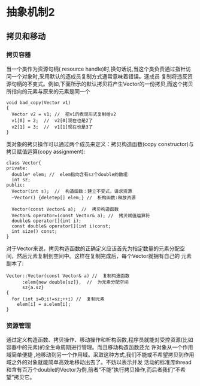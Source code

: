 # 抽象机制2
## 拷贝和移动
### 拷贝容器
当一个类作为资源句柄( resource handle)时,换句话说,当这个类负责通过指针访问一个对象时,采用默认的逐成员复制方式通常意味着错误。逐成员
复制将违反资源句柄的不变式。例如,下面所示的默认拷贝将产生Vector的一份拷贝,而这个拷贝所指向的元素与原来的元素是同一个  
```
void bad_copy(Vector v1)
{
  Vector v2 = v1; //  把v1的表现形式复制给v2
  v1[0] = 2;  //  v2[0]现在也是2了
  v2[1] = 3;  //  v1[1]现在也是3了
}
```

类对象的拷贝操作可以通过两个成员来定义：拷贝构造函数(copy constructor)与拷贝赋值运算(copy assignment):
```
class Vector{
private:
  double* elem; //  elem指向含有sz个double的数组
  int sz;
public:
  Vector(int s);  //  构造函数：建立不变式，请求资源
  ~Vector() {deletep[] elem;} //  析构函数:释放资源
  
  Vector(const Vector& a);  //  拷贝构造函数
  Vector& operator=(const Vector& a); //  拷贝赋值运算符
  double& operator[](int i);
  const double& operator[](int i)const;
  int size() const;
}
```

对于Vector来说，拷贝构造函数的正确定义应该首先为指定数量的元素分配空间，然后元素复制到空间中。这样在复制完成后，每个Vector就拥有自己的
元素副本了:
```
Vector::Vector(const Vector& a) //  复制构造函数
      :elem{new double[sz]},  //  为元素分配空间
      sz{a.sz}
{
  for (int i=0;i!=sz;++i) //  复制元素
    elem[i] = a.elem[i];
}
```

### 资源管理
通过定义构造函数、拷贝操作、移动操作和析构函数,程序员就能对受控资源(比如容器中的元素)的全生命周期进行管理。而且移动构造函数还允
许对象从一个作用域简单便捷 ,地移动到另一个作用域。采取这种方式,我们不能或不希望拷贝到作用域之外的对象就能简单高效地移动出去了。不妨以表示并发
活动的标准库thread和含有百万个double的Vector为例,前者“不能”执行拷贝操作,而后者我们“不希望”拷贝它。
